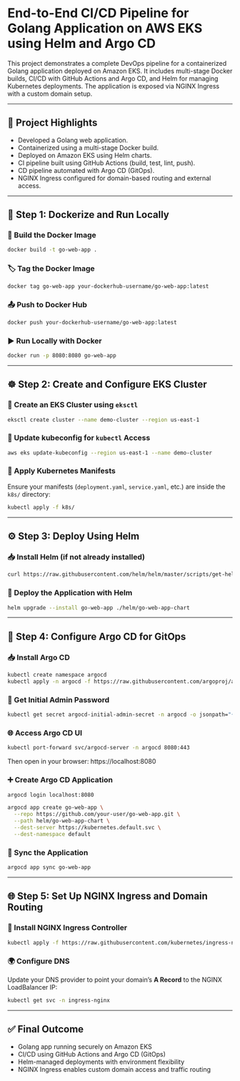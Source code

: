 
# End-to-End CI/CD Pipeline for Golang Application on AWS EKS using Helm and Argo CD

This project demonstrates a complete DevOps pipeline for a containerized Golang application deployed on Amazon EKS. It includes multi-stage Docker builds, CI/CD with GitHub Actions and Argo CD, and Helm for managing Kubernetes deployments. The application is exposed via NGINX Ingress with a custom domain setup.

---

## 🧾 Project Highlights

- Developed a Golang web application.
- Containerized using a multi-stage Docker build.
- Deployed on Amazon EKS using Helm charts.
- CI pipeline built using GitHub Actions (build, test, lint, push).
- CD pipeline automated with Argo CD (GitOps).
- NGINX Ingress configured for domain-based routing and external access.

---

## 🐳 Step 1: Dockerize and Run Locally

### 🔨 Build the Docker Image
```bash
docker build -t go-web-app .
```

### 🏷️ Tag the Docker Image
```bash
docker tag go-web-app your-dockerhub-username/go-web-app:latest
```

### 📤 Push to Docker Hub
```bash
docker push your-dockerhub-username/go-web-app:latest
```

### ▶️ Run Locally with Docker
```bash
docker run -p 8080:8080 go-web-app
```

---

## ☸️ Step 2: Create and Configure EKS Cluster

### 📌 Create an EKS Cluster using `eksctl`
```bash
eksctl create cluster --name demo-cluster --region us-east-1
```

### 🔗 Update kubeconfig for `kubectl` Access
```bash
aws eks update-kubeconfig --region us-east-1 --name demo-cluster
```

### 📄 Apply Kubernetes Manifests
Ensure your manifests (`deployment.yaml`, `service.yaml`, etc.) are inside the `k8s/` directory:
```bash
kubectl apply -f k8s/
```

---

## ⚙️ Step 3: Deploy Using Helm

### 📥 Install Helm (if not already installed)
```bash
curl https://raw.githubusercontent.com/helm/helm/master/scripts/get-helm-3 | bash
```

### 🚀 Deploy the Application with Helm
```bash
helm upgrade --install go-web-app ./helm/go-web-app-chart
```

---

## 🔁 Step 4: Configure Argo CD for GitOps

### 📥 Install Argo CD
```bash
kubectl create namespace argocd
kubectl apply -n argocd -f https://raw.githubusercontent.com/argoproj/argo-cd/stable/manifests/install.yaml
```

### 🔐 Get Initial Admin Password
```bash
kubectl get secret argocd-initial-admin-secret -n argocd -o jsonpath="{.data.password}" | base64 -d
```

### 🌐 Access Argo CD UI
```bash
kubectl port-forward svc/argocd-server -n argocd 8080:443
```
Then open in your browser: https://localhost:8080

### ➕ Create Argo CD Application
```bash
argocd login localhost:8080

argocd app create go-web-app \
  --repo https://github.com/your-user/go-web-app.git \
  --path helm/go-web-app-chart \
  --dest-server https://kubernetes.default.svc \
  --dest-namespace default
```

### 🔄 Sync the Application
```bash
argocd app sync go-web-app
```

---

## 🌐 Step 5: Set Up NGINX Ingress and Domain Routing

### 🧰 Install NGINX Ingress Controller
```bash
kubectl apply -f https://raw.githubusercontent.com/kubernetes/ingress-nginx/controller-v1.9.4/deploy/static/provider/cloud/deploy.yaml
```

### 🌍 Configure DNS
Update your DNS provider to point your domain’s **A Record** to the NGINX LoadBalancer IP:
```bash
kubectl get svc -n ingress-nginx
```

---

## ✅ Final Outcome

- Golang app running securely on Amazon EKS
- CI/CD using GitHub Actions and Argo CD (GitOps)
- Helm-managed deployments with environment flexibility
- NGINX Ingress enables custom domain access and traffic routing
